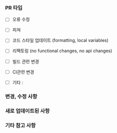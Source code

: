 ### PR 타입

<!-- Please check the one that applies to this PR using "x". -->

- [ ] 오류 수정
- [ ] 피쳐
- [ ] 코드 스타일 업데이트 (formatting, local variables)
- [ ] 리팩토링 (no functional changes, no api changes)
- [ ] 빌드 관련 변경
- [ ] CI관련 변경
- [ ] 기타 :


### 변경, 수정 사항
<!-- Please describe the current behavior that you are modifying, or link to a relevant issue. -->



### 새로 업데이트된 사항




### 기타 참고 사항

